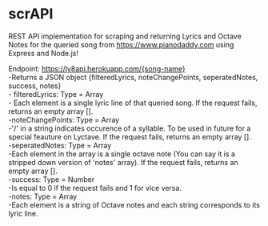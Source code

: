 # scrAPI
REST API implementation for scraping and returning Lyrics and Octave Notes for the queried song from https://www.pianodaddy.com using Express and Node.js!

Endpoint: https://ly8api.herokuapp.com/{song-name}   
     -Returns a JSON object {filteredLyrics, noteChangePoints, seperatedNotes, success, notes}\
        - filteredLyrics: Type = Array\
            - Each element is a single lyric line of that queried song. If the request fails, returns an
            empty array [].\
        -noteChangePoints: Type = Array\
            -'/' in a string indicates occurence of a syllable. To be used in future for a special feauture on Lyctave. If the request fails, returns an empty array [].\
        -seperatedNotes: Type = Array\
            -Each element in the array is a single octave note (You can say it is a stripped down version of 'notes' array). If the request fails, returns an empty array [].\
        -success: Type = Number\
            -Is equal to 0 if the request fails and 1 for vice versa.\
        -notes: Type = Array\
            -Each element is a string of Octave notes and each string corresponds to its lyric line.
    


